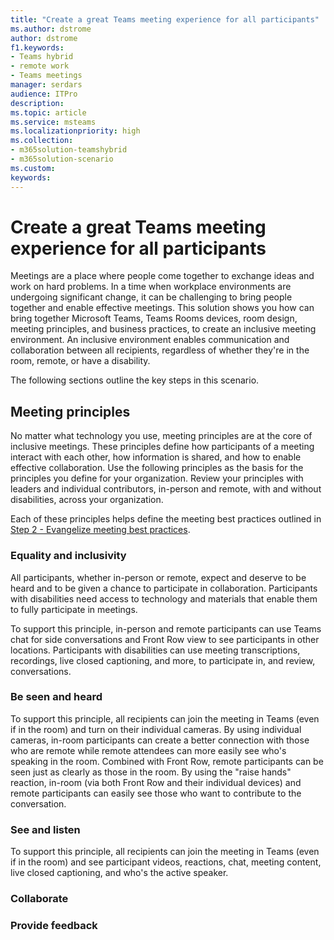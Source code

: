 ```yaml
---
title: "Create a great Teams meeting experience for all participants"
ms.author: dstrome
author: dstrome
f1.keywords:
- Teams hybrid
- remote work
- Teams meetings
manager: serdars
audience: ITPro
description: 
ms.topic: article
ms.service: msteams
ms.localizationpriority: high
ms.collection:
- m365solution-teamshybrid
- m365solution-scenario
ms.custom: 
keywords: 
---
```


# Create a great Teams meeting experience for all participants

Meetings are a place where people come together to exchange ideas and work on hard problems. In a time when workplace environments are undergoing significant change, it can be challenging to bring people together and enable effective meetings. This solution shows you how can bring together Microsoft Teams, Teams Rooms devices, room design, meeting principles, and business practices, to create an inclusive meeting environment. An inclusive environment enables communication and collaboration between all recipients, regardless of whether they're in the room, remote, or have a disability.

The following sections outline the key steps in this scenario.

## Meeting principles

No matter what technology you use, meeting principles are at the core of inclusive meetings. These principles define how participants of a meeting interact with each other, how information is shared, and how to enable effective collaboration. Use the following principles as the basis for the principles you define for your organization. Review your principles with leaders and individual contributors, in-person and remote, with and without disabilities, across your organization.

Each of these principles helps define the meeting best practices outlined in [Step 2 - Evangelize meeting best practices](hybrid-meetings-educate-remote.md).

### Equality and inclusivity

All participants, whether in-person or remote, expect and deserve to be heard and to be given a chance to participate in collaboration. Participants with disabilities need access to technology and materials that enable them to fully participate in meetings.

To support this principle, in-person and remote participants can use Teams chat for side conversations and Front Row view to see participants in other locations. Participants with disabilities can use meeting transcriptions, recordings, live closed captioning, and more, to participate in, and review, conversations.

### Be seen and heard


To support this principle, all recipients can join the meeting in Teams (even if in the room) and turn on their individual cameras. By using individual cameras, in-room participants can create a better connection with those who are remote while remote attendees can more easily see who's speaking in the room. Combined with Front Row, remote participants can be seen just as clearly as those in the room. By using the "raise hands" reaction, in-room (via both Front Row and their individual devices) and remote participants can easily see those who want to contribute to the conversation.

### See and listen

To support this principle, all recipients can join the meeting in Teams (even if in the room) and see participant videos, reactions, chat, meeting content, live closed captioning, and who's the active speaker.

### Collaborate



### Provide feedback